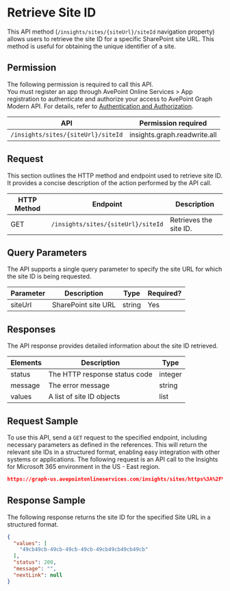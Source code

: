 # Retrieve Site ID

This API method (`/insights/sites/{siteUrl}/siteId` navigation property) allows users to retrieve the site ID for a specific SharePoint site URL. This method is useful for obtaining the unique identifier of a site.

## Permission

The following permission is required to call this API.  
You must register an app through AvePoint Online Services > App registration to authenticate and authorize your access to AvePoint Graph Modern API. For details, refer to [Authentication and Authorization](https://learn.avepoint.com/docs/Use-AvePoint-Graph-Modern-API.html#authentication-and-authorization).

| API     | Permission required | 
|-------------------|---------------|
| `/insights/sites/{siteUrl}/siteId` | insights.graph.readwrite.all |

## Request

This section outlines the HTTP method and endpoint used to retrieve site ID. It provides a concise description of the action performed by the API call. 

| HTTP Method | Endpoint | Description |
| --- | --- | --- |
| GET | `/insights/sites/{siteUrl}/siteId` | Retrieves the site ID. |

## Query Parameters

The API supports a single query parameter to specify the site URL for which the site ID is being requested.

| Parameter | Description            | Type    | Required? |
|-----------|------------------------|---------|-----------|
| siteUrl   | SharePoint site URL    | string  | Yes       |

## Responses

The API response provides detailed information about the site ID retrieved. 

| Elements | Description                        | Type    |
|----------|------------------------------------|---------|
| status   | The HTTP response status code      | integer |
| message  | The error message                  | string  |
| values   | A list of site ID objects       | list   |

## Request Sample

To use this API, send a `GET` request to the specified endpoint, including necessary parameters as defined in the references. This will return the relevant site IDs in a structured format, enabling easy integration with other systems or applications. The following request is an API call to the Insights for Microsoft 365 environment in the US - East region.

```json
https://graph-us.avepointonlineservices.com/insights/sites/https%3A%2F%2F****market.sharepoint.com%2Fsites%2Fland2/siteid
```

## Response Sample

The following response returns the site ID for the specified Site URL in a structured format. 

```json
{
  "values": [
    "49cb49cb-49cb-49cb-49cb-49cb49cb49cb49cb"
  ],
  "status": 200,
  "message": "",
  "nextLink": null
}
```